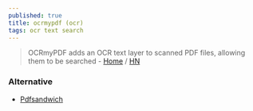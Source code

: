 ```yaml
---
published: true
title: ocrmypdf (ocr)
tags: ocr text search
---
```

> OCRmyPDF adds an OCR text layer to scanned PDF files, allowing them to be searched - [Home](https://pypi.org/project/ocrmypdf/) / [HN](https://news.ycombinator.com/item?id=23270970)

### Alternative
- [	Pdfsandwich](https://news.ycombinator.com/item?id=29124994)